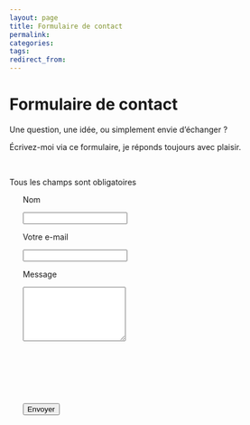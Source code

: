```yaml
---
layout: page
title: Formulaire de contact
permalink:
categories:
tags:
redirect_from:
---
```


# Formulaire de contact

Une question, une idée, ou simplement envie d’échanger ?

Écrivez-moi via ce formulaire, je réponds toujours avec plaisir.

<form action="https://formsubmit.co/me@nicolasjouanno.com" method="POST">

      <!-- Champs visibles -->
      <p>Tous les champs sont obligatoires</p>

      <label for="name">Nom</label>

      <input type="text" id="name" name="name" required>

      <label for="email">Votre e-mail</label>

      <input type="email" id="email" name="replyto" required>

      <label for="message">Message</label>

      <textarea id="message" name="message" rows="6" required></textarea>

      <!-- Champs cachés -->

      <input type="hidden" name="_next" value="https://nicolasjouanno.com/">

      <input type="hidden" name="_subject" value="formulaire de contact nicolasjouanno.com">

      <button type="submit" class="c-button c-button--primary">Envoyer</button>

</form>
